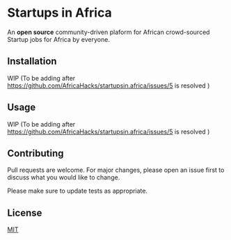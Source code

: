 # Startups in Africa

An __open source__ community-driven plaform for African crowd-sourced Startup jobs for Africa by everyone.


## Installation

WIP (To be adding after https://github.com/AfricaHacks/startupsin.africa/issues/5 is resolved )

## Usage

WIP (To be adding after https://github.com/AfricaHacks/startupsin.africa/issues/5 is resolved )

## Contributing
Pull requests are welcome. For major changes, please open an issue first to discuss what you would like to change.

Please make sure to update tests as appropriate.

## License
[MIT](https://choosealicense.com/licenses/mit/)
